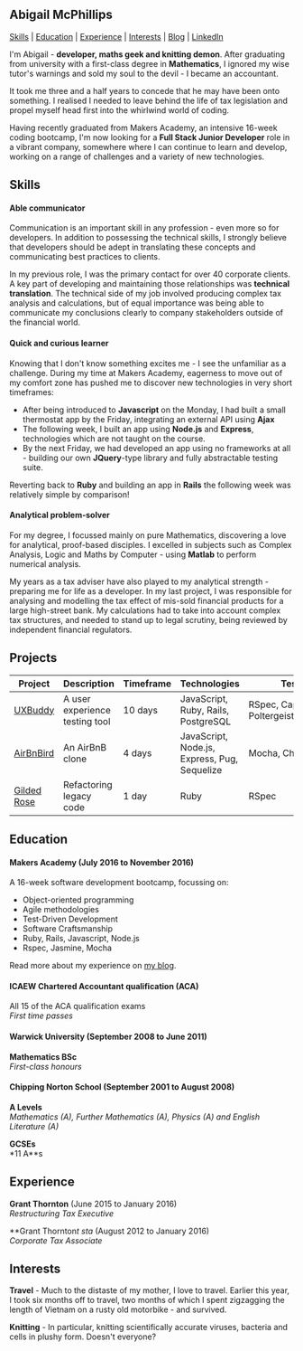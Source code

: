 ## Abigail McPhillips

[Skills](#skills) | [Education](#education) | [Experience](#experience) | [Interests](#interests) | [Blog](https://thecodebug.wordpress.com/) | [LinkedIn](https://www.linkedin.com/in/abigail-mcphillips-bb3a6154?trk=nav_responsive_tab_profile)

I'm Abigail - **developer, maths geek and knitting demon**. After graduating from university with a first-class degree in **Mathematics**, I ignored my wise tutor's warnings and sold my soul to the devil - I became an accountant.

It took me three and a half years to concede that he may have been onto something. I realised I needed to leave behind the life of tax legislation and propel myself head first into the whirlwind world of coding.

Having recently graduated from Makers Academy, an intensive 16-week coding bootcamp, I'm now looking for a **Full Stack Junior Developer** role in a vibrant company, somewhere where I can continue to learn and develop, working on a range of challenges and a variety of new technologies.

## Skills

#### Able communicator
Communication is an important skill in any profession - even more so for developers. In addition to possessing the technical skills, I strongly believe that developers should be adept in translating these concepts and communicating best practices to clients.

In my previous role, I was the primary contact for over 40 corporate clients. A key part of developing and maintaining those relationships was **technical translation**. The technical side of my job involved producing complex tax analysis and calculations, but of equal importance was being able to communicate my conclusions clearly to company stakeholders outside of the financial world.

#### Quick and curious learner
Knowing that I don't know something excites me - I see the unfamiliar as a challenge. During my time at Makers Academy, eagerness to move out of my comfort zone has pushed me to discover new technologies in very short timeframes:

- After being introduced to **Javascript** on the Monday, I had built a small thermostat app by the Friday, integrating an external API using **Ajax**
- The following week, I  built an app using **Node.js** and **Express**, technologies which are not taught on the course.
- By the next Friday, we had developed an app using no frameworks at all - building our own **JQuery**-type library and fully abstractable testing suite.

Reverting back to **Ruby** and building an app in **Rails** the following week was relatively simple by comparison!

#### Analytical problem-solver
For my degree, I focussed mainly on pure Mathematics, discovering a love for analytical, proof-based disciples. I excelled in subjects such as Complex Analysis, Logic and Maths by Computer - using **Matlab** to perform numerical analysis.

My years as a tax adviser have also played to my analytical strength - preparing me for life as a developer. In my last project, I was responsible for analysing and modelling the tax effect of mis-sold financial products for a large high-street bank. My calculations had to take into account complex tax structures, and needed to stand up to legal scrutiny, being reviewed by independent financial regulators.

## Projects

Project | Description | Timeframe | Technologies | Testing
------------- | ----------- | --------------------- | ------------ | -------
[UXBuddy](https://github.com/uxbuddy/uxbuddy/)| A user experience testing tool | 10 days | JavaScript, Ruby, Rails, PostgreSQL| RSpec, Capybara, Poltergeist/PhantomJS
[AirBnBird](https://github.com/AbigailMcP/makers-bnb) | An AirBnB clone | 4 days | JavaScript, Node.js, Express, Pug, Sequelize | Mocha, Chai, Zombie
[Gilded Rose](https://github.com/AbigailMcP/gilded-rose-tech-test) | Refactoring legacy code | 1 day | Ruby | RSpec

## Education

#### Makers Academy (July 2016 to November 2016)

A 16-week software development bootcamp, focussing on:

- Object-oriented programming  
- Agile methodologies  
- Test-Driven Development  
- Software Craftsmanship  
- Ruby, Rails, Javascript, Node.js  
- Rspec, Jasmine, Mocha

Read more about my experience on [my blog](https://thecodebug.wordpress.com/).

#### ICAEW Chartered Accountant qualification (ACA)

All 15 of the ACA qualification exams  
*First time passes*

#### Warwick University (September 2008 to June 2011)

**Mathematics BSc**    
*First-class honours*  

#### Chipping Norton School (September 2001 to August 2008)

**A Levels**  
*Mathematics (A), Further Mathematics (A), Physics (A) and English Literature (A)*

**GCSEs**  
*11 A**s

## Experience

**Grant Thornton** (June 2015 to January 2016)    
*Restructuring Tax Executive*  

**Grant Thornton*t sta* (August 2012 to January 2016)    
*Corporate Tax Associate*

## Interests

**Travel** - Much to the distaste of my mother, I love to travel. Earlier this year, I took six months off to travel, two months of which I spent zigzagging the length of Vietnam on a rusty old motorbike - and survived.

**Knitting** - In particular, knitting scientifically accurate viruses, bacteria and cells in plushy form. Doesn't everyone?

